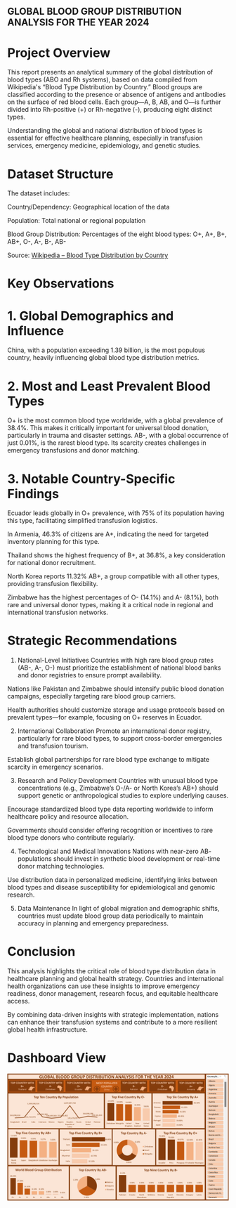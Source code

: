 ## GLOBAL BLOOD GROUP DISTRIBUTION ANALYSIS FOR THE YEAR 2024
# Project Overview
This report presents an analytical summary of the global distribution of blood types (ABO and Rh systems), based on data compiled from Wikipedia's “Blood Type Distribution by Country.” Blood groups are classified according to the presence or absence of antigens and antibodies on the surface of red blood cells. Each group—A, B, AB, and O—is further divided into Rh-positive (+) or Rh-negative (-), producing eight distinct types.

Understanding the global and national distribution of blood types is essential for effective healthcare planning, especially in transfusion services, emergency medicine, epidemiology, and genetic studies.

 
# Dataset Structure
The dataset includes:

Country/Dependency: Geographical location of the data

Population: Total national or regional population

Blood Group Distribution: Percentages of the eight blood types: O+, A+, B+, AB+, O-, A-, B-, AB-

Source: [Wikipedia – Blood Type Distribution by Country](https://en.wikipedia.org/wiki/Blood_type_distribution_by_country#cite_note-42)

# Key Observations
 

# 1. Global Demographics and Influence
China, with a population exceeding 1.39 billion, is the most populous country, heavily influencing global blood type distribution metrics.

# 2. Most and Least Prevalent Blood Types
O+ is the most common blood type worldwide, with a global prevalence of 38.4%. This makes it critically important for universal blood donation, particularly in trauma and disaster settings.
AB-, with a global occurrence of just 0.01%, is the rarest blood type. Its scarcity creates challenges in emergency transfusions and donor matching.

# 3. Notable Country-Specific Findings
Ecuador leads globally in O+ prevalence, with 75% of its population having this type, facilitating simplified transfusion logistics.

In Armenia, 46.3% of citizens are A+, indicating the need for targeted inventory planning for this type.

Thailand shows the highest frequency of B+, at 36.8%, a key consideration for national donor recruitment.

North Korea reports 11.32% AB+, a group compatible with all other types, providing transfusion flexibility.

Zimbabwe has the highest percentages of O- (14.1%) and A- (8.1%), both rare and universal donor types, making it a critical node in regional and international transfusion networks.

# Strategic Recommendations
 

1. National-Level Initiatives
Countries with high rare blood group rates (AB-, A-, O-) must prioritize the establishment of national blood banks and donor registries to ensure prompt availability.

Nations like Pakistan and Zimbabwe should intensify public blood donation campaigns, especially targeting rare blood group carriers.

Health authorities should customize storage and usage protocols based on prevalent types—for example, focusing on O+ reserves in Ecuador.

2. International Collaboration
Promote an international donor registry, particularly for rare blood types, to support cross-border emergencies and transfusion tourism.

Establish global partnerships for rare blood type exchange to mitigate scarcity in emergency scenarios.

3. Research and Policy Development
Countries with unusual blood type concentrations (e.g., Zimbabwe’s O-/A- or North Korea’s AB+) should support genetic or anthropological studies to explore underlying causes.

Encourage standardized blood type data reporting worldwide to inform healthcare policy and resource allocation.

Governments should consider offering recognition or incentives to rare blood type donors who contribute regularly.

4. Technological and Medical Innovations
Nations with near-zero AB- populations should invest in synthetic blood development or real-time donor matching technologies.

Use distribution data in personalized medicine, identifying links between blood types and disease susceptibility for epidemiological and genomic research.

5. Data Maintenance
In light of global migration and demographic shifts, countries must update blood group data periodically to maintain accuracy in planning and emergency preparedness.

 

 
# Conclusion
 

This analysis highlights the critical role of blood type distribution data in healthcare planning and global health strategy. Countries and international health organizations can use these insights to improve emergency readiness, donor management, research focus, and equitable healthcare access.

By combining data-driven insights with strategic implementation, nations can enhance their transfusion systems and contribute to a more resilient global health infrastructure.

# Dashboard View
![](https://github.com/hasheeryusuf/GLOBAL-BLOOD-GROUP-DISTRIBUTION-ANALYSIS-FOR-THE-YEAR-2024/blob/main/TASK%2019B.png)
